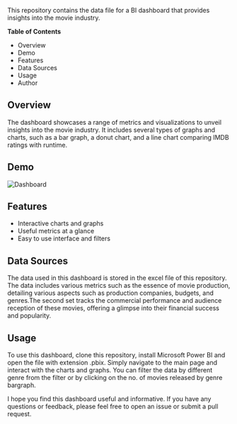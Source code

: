 This repository contains the data file for a BI dashboard that provides insights into the movie industry.

**Table of Contents**
* Overview
* Demo
* Features
* Data Sources
* Usage
* Author

## Overview
The dashboard showcases a range of metrics and visualizations to unveil insights into the movie industry. It includes several types of graphs and charts, such as a bar graph, a donut chart, and a line chart comparing IMDB ratings with runtime.

## Demo

![Dashboard](https://github.com/saketvaibhav7114/Unveiling-Insights-in-the-Movie-Industry/assets/130402010/d325fec6-75f5-417e-b023-1e9e2ebd7654)

## Features
* Interactive charts and graphs
* Useful metrics at a glance
* Easy to use interface and filters

## Data Sources
The data used in this dashboard is stored in the excel file of this repository. The data includes various metrics such as the essence of movie production, detailing various aspects such as production companies, budgets, and genres.The second set tracks the commercial performance and audience reception of these movies, offering a glimpse into their financial success and popularity.

## Usage
To use this dashboard, clone this repository, install Microsoft Power BI and open the file with extension .pbix. Simply navigate to the main page and interact with the charts and graphs. You can filter the data by different genre from the filter or by clicking on the no. of movies released by genre bargraph.

I hope you find this dashboard useful and informative. If you have any questions or feedback, please feel free to open an issue or submit a pull request.

